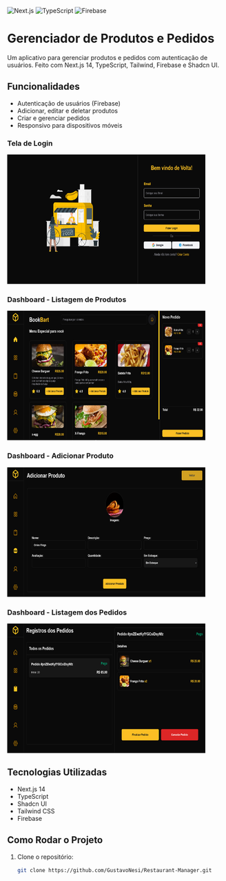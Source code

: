 ![Next.js](https://img.shields.io/badge/Next.js-14.0.0-blue)
![TypeScript](https://img.shields.io/badge/TypeScript-4.8.4-blue)
![Firebase](https://img.shields.io/badge/Firebase-9.0.0-orange)

# Gerenciador de Produtos e Pedidos

Um aplicativo para gerenciar produtos e pedidos com autenticação de usuários. Feito com Next.js 14, TypeScript, Tailwind, Firebase e Shadcn UI.

## Funcionalidades
- Autenticação de usuários (Firebase)
- Adicionar, editar e deletar produtos
- Criar e gerenciar pedidos
- Responsivo para dispositivos móveis

### Tela de Login
<p aling="center">
   <img width="460" height="300" src="./public/to_readme/screenshot0.png">
</p>

### Dashboard - Listagem de Produtos
<p aling="center">
   <img width="460" height="300" src="./public/to_readme/screenshots1.png">
</p>

### Dashboard - Adicionar Produto
<p aling="center">
   <img width="460" height="300" src="./public/to_readme/screenshot4.png">
</p>

### Dashboard - Listagem dos Pedidos
<p aling="center">
   <img width="460" height="300" src="./public/to_readme/screenshot3.png">
</p>

## Tecnologias Utilizadas
- Next.js 14
- TypeScript
- Shadcn UI
- Tailwind CSS
- Firebase

## Como Rodar o Projeto

1. Clone o repositório:
   ```bash
   git clone https://github.com/GustavoNesi/Restaurant-Manager.git
